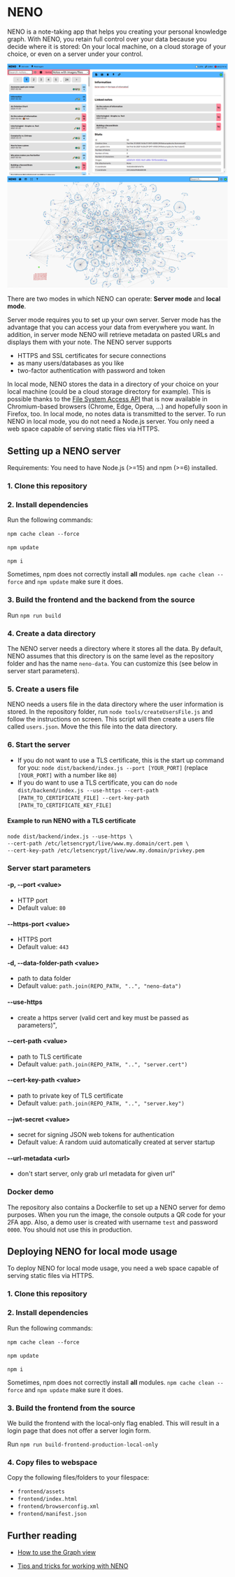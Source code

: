# NENO

NENO is a note-taking app that helps you creating your personal knowledge graph. With NENO, you retain full control over your data because you decide where it is stored: On your local machine, on a cloud storage of your choice, or even on a server under your control.

![NENO Editor view](./docs/img/editor%20view.png)
![NENO Graph view](./docs/img/graph%20view.png)

There are two modes in which NENO can operate: **Server mode** and
**local mode**.

Server mode requires you to set up your own server.
Server mode has the advantage that you can access your data from everywhere you
want. In addition, in server mode NENO will retrieve metadata on pasted URLs
and displays them with your note.
The NENO server supports
* HTTPS and SSL certificates for secure connections
* as many users/databases as you like
* two-factor authentication with password and token

In local mode, NENO stores the data in a directory of your choice on your
local machine (could be a cloud storage directory for example). This is possible
thanks to the [File System Access API](https://web.dev/file-system-access/) that is
now available in Chromium-based browsers (Chrome, Edge, Opera, ...) and
hopefully soon in Firefox, too.
In local mode, no notes data is transmitted to the server.
To run NENO in local mode, you do not need a Node.js server. You only need a
web space capable of serving static files via HTTPS.

## Setting up a NENO server

Requirements: You need to have Node.js (>=15) and npm (>=6) installed.

### 1. Clone this repository

### 2. Install dependencies
Run the following commands:

`npm cache clean --force`

`npm update`

`npm i`

Sometimes, npm does not correctly install **all** modules. `npm cache clean --force` and `npm update` make sure it does.

### 3. Build the frontend and the backend from the source
Run `npm run build`

### 4. Create a data directory
The NENO server needs a directory where it stores all the data. By default, NENO assumes that this directory is on the same level as the repository folder and has the name `neno-data`. You can customize this (see below in server start parameters).

### 5. Create a users file
NENO needs a users file in the data directory where the user information is stored.
In the repository folder, run `node tools/createUsersFile.js` and follow the instructions on screen. This script will then create a users file called `users.json`. Move the this file into the data directory. 


### 6. Start the server
* If you do not want to use a TLS certificate, this is the start up command for you: `node dist/backend/index.js --port [YOUR_PORT]` (replace `[YOUR_PORT]` with a number like `80`)
* If you do want to use a TLS certificate, you can do `node dist/backend/index.js --use-https
--cert-path [PATH_TO_CERTIFICATE_FILE]
--cert-key-path [PATH_TO_CERTIFICATE_KEY_FILE]`

#### Example to run NENO with a TLS certificate 

```
node dist/backend/index.js --use-https \
--cert-path /etc/letsencrypt/live/www.my.domain/cert.pem \
--cert-key-path /etc/letsencrypt/live/www.my.domain/privkey.pem
```

### Server start parameters

#### -p, --port \<value>
* HTTP port
* Default value: `80`

#### --https-port \<value>
* HTTPS port
* Default value: `443`

#### -d, --data-folder-path \<value>
* path to data folder
* Default value: `path.join(REPO_PATH, "..", "neno-data")`

#### --use-https
* create a https server (valid cert and key must be passed as parameters)",

#### --cert-path \<value>
* path to TLS certificate
* Default value: `path.join(REPO_PATH, "..", "server.cert")`

#### --cert-key-path \<value>
* path to private key of TLS certificate
* Default value: `path.join(REPO_PATH, "..", "server.key")`

#### --jwt-secret \<value>
* secret for signing JSON web tokens for authentication
* Default value: A random uuid automatically created at server startup

#### --url-metadata \<url>
* don't start server, only grab url metadata for given url"

### Docker demo

The repository also contains a Dockerfile to set up a NENO server for demo
purposes. When you run the image, the console outputs a QR code for your 2FA
app. Also, a demo user is created with username `test` and password `0000`.
You should not use this in production.

## Deploying NENO for local mode usage

To deploy NENO for local mode usage, you need a web space capable of serving static files via HTTPS.

### 1. Clone this repository

### 2. Install dependencies
Run the following commands:

`npm cache clean --force`

`npm update`

`npm i`

Sometimes, npm does not correctly install **all** modules. `npm cache clean --force` and `npm update` make sure it does.

### 3. Build the frontend from the source

We build the frontend with the local-only flag enabled. This will result in a login page that does not offer a server login form.

Run `npm run build-frontend-production-local-only`

### 4. Copy files to webspace
Copy the following files/folders to your filespace:

* `frontend/assets`
* `frontend/index.html`
* `frontend/browserconfig.xml`
* `frontend/manifest.json`


## Further reading

* [How to use the Graph view](./docs/GraphViewManual.md)

* [Tips and tricks for working with NENO](./docs/TipsAndTricks.md)
